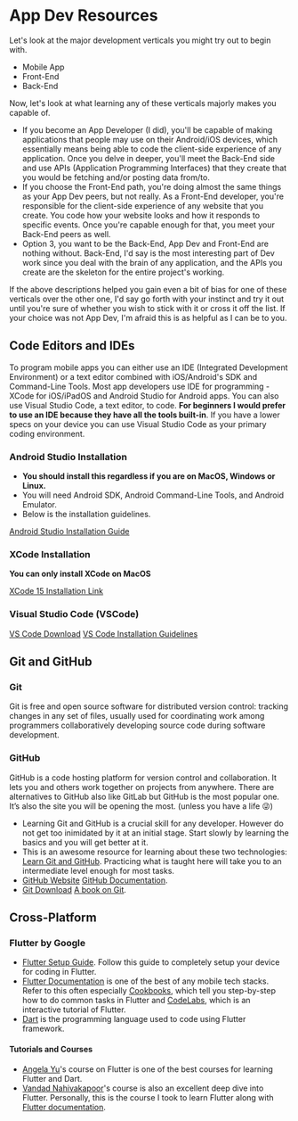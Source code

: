 # App Dev Resources

Let's look at the major development verticals you might try out to begin with.

- Mobile App
- Front-End
- Back-End

Now, let's look at what learning any of these verticals majorly makes you capable of.

- If you become an App Developer (I did), you'll be capable of making applications that people may use on their Android/iOS devices, which essentially means being able to code the client-side experience of any application. Once you delve in deeper, you'll meet the Back-End side and use APIs (Application Programming Interfaces) that they create that you would be fetching and/or posting data from/to.
- If you choose the Front-End path, you're doing almost the same things as your App Dev peers, but not really. As a Front-End developer, you're responsible for the client-side experience of any website that you create. You code how your website looks and how it responds to specific events. Once you're capable enough for that, you meet your Back-End peers as well.
- Option 3, you want to be the Back-End, App Dev and Front-End are nothing without. Back-End, I'd say is the most interesting part of Dev work since you deal with the brain of any application, and the APIs you create are the skeleton for the entire project's working.

If the above descriptions helped you gain even a bit of bias for one of these verticals over the other one, I'd say go forth with your instinct and try it out until you're sure of whether you wish to stick with it or cross it off the list. If your choice was not App Dev, I'm afraid this is as helpful as I can be to you.

## Code Editors and IDEs

To program mobile apps you can either use an IDE (Integrated Development Environment) or a text editor combined with iOS/Android's SDK and Command-Line Tools. Most app developers use IDE for programming - XCode for iOS/iPadOS and Android Studio for Android apps. You can also use Visual Studio Code, a text editor, to code. **For beginners I would prefer to use an IDE because they have all the tools built-in**. If you have a lower specs on your device you can use Visual Studio Code as your primary coding environment.

### Android Studio Installation

- **You should install this regardless if you are on MacOS, Windows or Linux.**
- You will need Android SDK, Android Command-Line Tools, and Android Emulator.
- Below is the installation guidelines.

[Android Studio Installation Guide](https://developer.android.com/studio/install)

### XCode Installation

**You can only install XCode on MacOS**

[XCode 15 Installation Link](https://apps.apple.com/us/app/xcode/id497799835?mt=12/)

### Visual Studio Code (VSCode)

[VS Code Download](https://code.visualstudio.com/Download)
[VS Code Installation Guidelines](https://code.visualstudio.com/docs/setup/setup-overview)

## Git and GitHub

### Git
Git is free and open source software for distributed version control: tracking changes in any set of files, usually used for coordinating work among programmers collaboratively developing source code during software development.

### GitHub
GitHub is a code hosting platform for version control and collaboration. It lets you and others work together on projects from anywhere. There are alternatives to GitHub also like GitLab but GitHub is the most popular one. It’s also the site you will be opening the most. (unless you have a life 😜)

- Learning Git and GitHub is a crucial skill for any developer. However do not get too inimidated by it at an initial stage. Start slowly by learning the basics and you will get better at it.
- This is an awesome resource for learning about these two technologies: [Learn Git and GitHub](https://www.youtube.com/watch?v=apGV9Kg7ics). Practicing what is taught here will take you to an intermediate level enough for most tasks.
- [GitHub Website](www.github.com) [GitHub Documentation](https://docs.github.com/en).
- [Git Download](https://git-scm.com/downloads) [A book on Git](https://git-scm.com/book/en/v2).

## Cross-Platform

### Flutter by Google

- [Flutter Setup Guide](https://docs.flutter.dev/get-started/install). Follow this guide to completely setup your device for coding in Flutter.
- [Flutter Documentation](https://docs.flutter.dev/) is one of the best of any mobile tech stacks. Refer to this often especially [Cookbooks](https://docs.flutter.dev/cookbook), which tell you step-by-step how to do common tasks in Flutter and [CodeLabs](https://docs.flutter.dev/codelabs), which is an interactive tutorial of Flutter.
- [Dart](www.dart.dev) is the programming language used to code using Flutter framework.

#### Tutorials and Courses

- [Angela Yu](https://drive.google.com/drive/u/0/folders/1-8eTGdQfpj5xq6C272qur0KWoDrQ6RzQ)'s course on Flutter is one of the best courses for learning Flutter and Dart.
- [Vandad Nahivakapoor](https://www.youtube.com/watch?v=IfUjHNODRoM&list=PL6yRaaP0WPkVtoeNIGqILtRAgd3h2CNpT)'s course is also an excellent deep dive into Flutter. Personally, this is the course I took to learn Flutter along with [Flutter documentation](https://docs.flutter.dev/).

